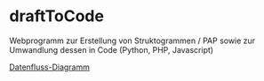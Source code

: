 # draftToCode

Webprogramm zur Erstellung von Struktogrammen / PAP sowie zur Umwandlung dessen in Code (Python, PHP, Javascript)

[Datenfluss-Diagramm](https://drive.google.com/file/d/1BqLCW7vIB3DXViDjjPmEk6r4qjEnT8jv/view?usp=sharing)